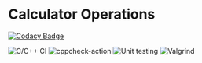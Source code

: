 # Calculator Operations
[![Codacy Badge](https://api.codacy.com/project/badge/Grade/08571b1fbe0248308c1cfa84f5cc541a)](https://app.codacy.com/gh/99003181/calculator?utm_source=github.com&utm_medium=referral&utm_content=99003181/calculator&utm_campaign=Badge_Grade)

![C/C++ CI](https://github.com/99003181/calculator/workflows/C/C++%20CI/badge.svg)
![cppcheck-action](https://github.com/99003181/calculator/workflows/cppcheck-action/badge.svg)
![Unit testing](https://github.com/99003181/calculator/workflows/Unit%20testing/badge.svg)
![Valgrind](https://github.com/99003181/calculator/workflows/Valgrind/badge.svg)
